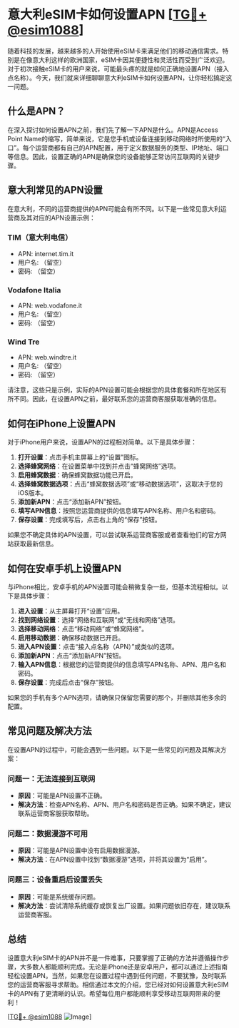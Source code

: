 # 意大利eSIM卡如何设置APN [[TG💪+ @esim1088](https://t.me/s/esim1088)]

随着科技的发展，越来越多的人开始使用eSIM卡来满足他们的移动通信需求。特别是在像意大利这样的欧洲国家，eSIM卡因其便捷性和灵活性而受到广泛欢迎。对于初次接触eSIM卡的用户来说，可能最头疼的就是如何正确地设置APN（接入点名称）。今天，我们就来详细聊聊意大利eSIM卡如何设置APN，让你轻松搞定这一问题。

## 什么是APN？

在深入探讨如何设置APN之前，我们先了解一下APN是什么。APN是Access Point Name的缩写，简单来说，它是您手机或设备连接到移动网络时所使用的“入口”。每个运营商都有自己的APN配置，用于定义数据服务的类型、IP地址、端口等信息。因此，设置正确的APN是确保您的设备能够正常访问互联网的关键步骤。

## 意大利常见的APN设置

在意大利，不同的运营商提供的APN可能会有所不同。以下是一些常见意大利运营商及其对应的APN设置示例：

### TIM（意大利电信）
- APN: internet.tim.it
- 用户名: （留空）
- 密码: （留空）

### Vodafone Italia
- APN: web.vodafone.it
- 用户名: （留空）
- 密码: （留空）

### Wind Tre
- APN: web.windtre.it
- 用户名: （留空）
- 密码: （留空）

请注意，这些只是示例，实际的APN设置可能会根据您的具体套餐和所在地区有所不同。因此，在设置APN之前，最好联系您的运营商客服获取准确的信息。

## 如何在iPhone上设置APN

对于iPhone用户来说，设置APN的过程相对简单。以下是具体步骤：

1. **打开设置**：点击手机主屏幕上的“设置”图标。
2. **选择蜂窝网络**：在设置菜单中找到并点击“蜂窝网络”选项。
3. **启用蜂窝数据**：确保蜂窝数据功能已开启。
4. **选择蜂窝数据选项**：点击“蜂窝数据选项”或“移动数据选项”，这取决于您的iOS版本。
5. **添加新APN**：点击“添加新APN”按钮。
6. **填写APN信息**：按照您运营商提供的信息填写APN名称、用户名和密码。
7. **保存设置**：完成填写后，点击右上角的“保存”按钮。

如果您不确定具体的APN设置，可以尝试联系运营商客服或者查看他们的官方网站获取最新信息。

## 如何在安卓手机上设置APN

与iPhone相比，安卓手机的APN设置可能会稍微复杂一些，但基本流程相似。以下是具体步骤：

1. **进入设置**：从主屏幕打开“设置”应用。
2. **找到网络设置**：选择“网络和互联网”或“无线和网络”选项。
3. **选择移动网络**：点击“移动网络”或“蜂窝网络”。
4. **启用移动数据**：确保移动数据已开启。
5. **进入APN设置**：点击“接入点名称（APN）”或类似的选项。
6. **添加新APN**：点击“添加新APN”按钮。
7. **输入APN信息**：根据您的运营商提供的信息填写APN名称、APN、用户名和密码。
8. **保存设置**：完成后点击“保存”按钮。

如果您的手机有多个APN选项，请确保只保留您需要的那个，并删除其他多余的配置。

## 常见问题及解决方法

在设置APN的过程中，可能会遇到一些问题。以下是一些常见的问题及其解决方案：

### 问题一：无法连接到互联网
- **原因**：可能是APN设置不正确。
- **解决方法**：检查APN名称、APN、用户名和密码是否正确。如果不确定，建议联系运营商客服获取帮助。

### 问题二：数据漫游不可用
- **原因**：可能是APN设置中没有启用数据漫游。
- **解决方法**：在APN设置中找到“数据漫游”选项，并将其设置为“启用”。

### 问题三：设备重启后设置丢失
- **原因**：可能是系统缓存问题。
- **解决方法**：尝试清除系统缓存或恢复出厂设置。如果问题依旧存在，建议联系运营商客服。

## 总结

设置意大利eSIM卡的APN并不是一件难事，只要掌握了正确的方法并遵循操作步骤，大多数人都能顺利完成。无论是iPhone还是安卓用户，都可以通过上述指南轻松设置APN。当然，如果您在设置过程中遇到任何问题，不要犹豫，及时联系您的运营商客服寻求帮助。相信通过本文的介绍，您已经对如何设置意大利eSIM卡的APN有了更清晰的认识。希望每位用户都能顺利享受移动互联网带来的便利！

[[TG💪+ @esim1088](https://t.me/s/esim1088) ![Image](https://i.postimg.cc/4NQfJmqS/Snipaste-2025-05-13-00-14-12.png)]
